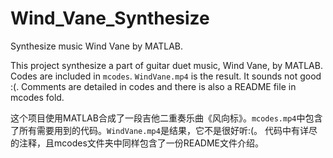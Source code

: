 # Wind_Vane_Synthesize
Synthesize music Wind Vane by MATLAB. 

This project synthesize a part of guitar duet music, Wind Vane, by MATLAB. Codes are included in ```mcodes```. ```WindVane.mp4``` is the result. It sounds not good :(. Comments are detailed in codes and there is also a README file in mcodes fold. 

这个项目使用MATLAB合成了一段吉他二重奏乐曲《风向标》。```mcodes.mp4```中包含了所有需要用到的代码。```WindVane.mp4```是结果，它不是很好听:(。 代码中有详尽的注释，且mcodes文件夹中同样包含了一份README文件介绍。
